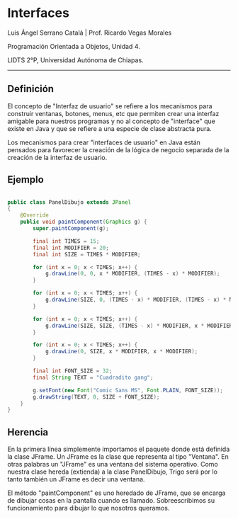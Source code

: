 # Interfaces

Luis Ángel Serrano Catalá | Prof. Ricardo Vegas Morales

Programación Orientada a Objetos, Unidad 4.

LIDTS 2°P, Universidad Autónoma de Chiapas.

---

## Definición

El concepto de "Interfaz de usuario" se refiere a los mecanismos para construir ventanas, botones, menus, etc que permiten crear una interfaz amigable para nuestros programas y no al concepto de "interface" que existe en Java y que se refiere a una especie de clase abstracta pura.

Los mecanismos para crear "interfaces de usuario" en Java están pensados para favorecer la creación de la lógica de negocio separada de la creación de la interfaz de usuario.

## Ejemplo

```java

public class PanelDibujo extends JPanel
{
    @Override
    public void paintComponent(Graphics g) {
        super.paintComponent(g);

        final int TIMES = 15;
        final int MODIFIER = 20;
        final int SIZE = TIMES * MODIFIER;

        for (int x = 0; x < TIMES; x++) {
            g.drawLine(0, 0, x * MODIFIER, (TIMES - x) * MODIFIER);
        }

        for (int x = 0; x < TIMES; x++) {
            g.drawLine(SIZE, 0, (TIMES - x) * MODIFIER, (TIMES - x) * MODIFIER);
        }

        for (int x = 0; x < TIMES; x++) {
            g.drawLine(SIZE, SIZE, (TIMES - x) * MODIFIER, x * MODIFIER);
        }

        for (int x = 0; x < TIMES; x++) {
            g.drawLine(0, SIZE, x * MODIFIER, x * MODIFIER);
        }

        final int FONT_SIZE = 32;
        final String TEXT = "Cuadradito gang";

        g.setFont(new Font("Comic Sans MS", Font.PLAIN, FONT_SIZE));
        g.drawString(TEXT, 0, SIZE + FONT_SIZE);
    }
}


```

## Herencia

En la primera línea simplemente importamos el paquete donde está definida la clase JFrame. Un JFrame es la clase que representa al tipo "Ventana". En otras palabras un "JFrame" es una ventana del sistema operativo. Como nuestra clase hereda (extienda) a la clase PanelDibujo, Trigo será por lo tanto también un JFrame es decir una ventana.

El método "paintComponent" es uno heredado de JFrame, que se encarga de dibujar cosas en la pantalla cuando es llamado. Sobreescribimos su funcionamiento para dibujar lo que nosotros queramos.